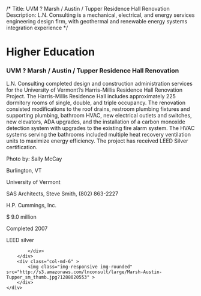/*
Title: UVM ? Marsh / Austin / Tupper Residence Hall Renovation
Description: L.N. Consulting is a mechanical, electrical, and energy services engineering design firm, with geothermal and renewable energy systems integration experience
*/

# Higher Education

<div>
	<div class="row">
		<div class="col-md-6" >
			<div class="well" >
				<h3>UVM ? Marsh / Austin / Tupper Residence Hall Renovation</h3>
				<p>
   
   L.N. Consulting completed design and construction administration services for the University of Vermont?s Harris-Millis Residence Hall Renovation Project. The Harris-Millis Residence Hall includes approximately 225 dormitory rooms of single, double, and triple occupancy.  The renovation consisted modifications to the roof drains, restroom plumbing fixtures and supporting plumbing, bathroom HVAC, new electrical outlets and switches, new elevators, ADA upgrades, and the installation of a carbon monoxide detection system with upgrades to the existing fire alarm system.  The HVAC systems serving the bathrooms included multiple heat recovery ventilation units to maximize energy efficiency.  The project has received LEED Silver certification.

Photo by: Sally McCay
</p>
				<p>Burlington, VT</p>
				<p>University of Vermont</p>
				<p>SAS Architects, Steve Smith, (802) 863-2227</p>
				<p>H.P. Cummings, Inc.</p>
				<p>$ 9.0 million</p>
				<p>Completed 2007</p>
				<p>LEED silver</p>
				
			</div>
		</div>
		<div class="col-md-6" >
			<img class="img-responsive img-rounded" src="http://s3.amazonaws.com/lnconsult/large/Marsh-Austin-Tupper_sm_thumb.jpg?1288020553" >
		</div>
	</div>
</div>